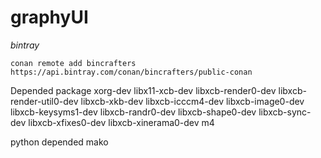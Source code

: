 # graphyUI

*bintray*
```[bash]
conan remote add bincrafters https://api.bintray.com/conan/bincrafters/public-conan 
```

Depended package
 xorg-dev
 libx11-xcb-dev
 libxcb-render0-dev
 libxcb-render-util0-dev
 libxcb-xkb-dev
 libxcb-icccm4-dev
 libxcb-image0-dev
 libxcb-keysyms1-dev
 libxcb-randr0-dev
 libxcb-shape0-dev
 libxcb-sync-dev
 libxcb-xfixes0-dev
  libxcb-xinerama0-dev
m4

python depended
	mako
